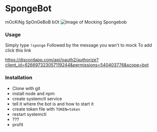 # SpongeBot
mOcKiNg SpOnGeBoB bOt
![Image of Mocking Spongebob](https://i.kym-cdn.com/entries/icons/original/000/022/940/mockingspongebobbb.jpg)

### Usage
Simply type ``!sponge`` Followed by the message you wan't to mock
To add click this link

https://discordapp.com/api/oauth2/authorize?client_id=626697323057119244&permissions=540403776&scope=bot

### Installation
* Clone with git
* install node and npm
* create systemctl service
* tell it where the bot is and how to start it
* create token file with ``TOKEN=token``
* restart systemctl
* ???
* profit
